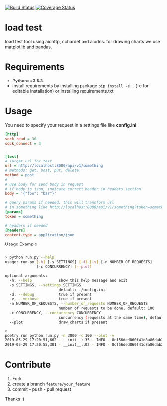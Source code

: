 
[![Build Status](https://travis-ci.org/sonic182/load_test_aiohttp.svg?branch=master)](https://travis-ci.org/sonic182/load_test_aiohttp)
[![Coverage Status](https://coveralls.io/repos/github/sonic182/load_test_aiohttp/badge.svg?branch=master)](https://coveralls.io/github/sonic182/load_test_aiohttp?branch=master)

# load test

load test tool using aiohttp, cchardet and aiodns. for drawing charts we use matplotlib and pandas.

# Requirements

* Python>=3.5.3
* install requirements by installing package `pip install -e .` (-e for editable installation) or installing requirements.txt


# Usage

You need to specify your request in a settings file like **config.ini**

```ini
[http]
sock_read = 30
sock_connect = 3


[test]
# Target url for test
url = http://localhost:8080/api/v1/something
# methods: get, post, put, delete
method = post
#
# use body for send body in request
# if body is json, indicate correct header in headers section
body = '{"foo": "bar"}'

# query params if needed, this will transform url
# in something like http://localhost:8080/api/v1/something?token=something
[params]
token = something

# headers if needed
[headers]
content-type = application/json
```

Usage Example
```bash

> python run.py --help
usage: run.py [-h] [-s SETTINGS] [-d] [-v] [-n NUMBER_OF_REQUESTS]
              [-c CONCURRENCY] [--plot]

optional arguments:
  -h, --help            show this help message and exit
  -s SETTINGS, --settings SETTINGS
                        default: ./config.ini
  -d, --debug           true if present
  -v, --verbose         true if present
  -n NUMBER_OF_REQUESTS, --number_of_requests NUMBER_OF_REQUESTS
                        number of requests to be done, default: 100
  -c CONCURRENCY, --concurrency CONCURRENCY
                        concurrency (requests at the same time), default: 10
  --plot                draw charts if present

> 
poetry run python run.py -n 3000 -c 100 --plot -v
2019-05-29 17:20:51,662 - __init__:135 - INFO - 8cf56ded860f41d8a86dab2aed05218f - Starting script... -
2019-05-29 17:20:55,301 - __init__:102 - INFO - 8cf56ded860f41d8a86dab2aed05218f - done - min=14.54ms; max=212.21ms; mean=109.36ms; req/s=600.0; req/q_std=333.7; stdev=24.65; codes.200=3000; concurrency=100; requests=3000;
```

# Contribute

1. Fork
2. create a branch `feature/your_feature`
3. commit - push - pull request

Thanks :)
